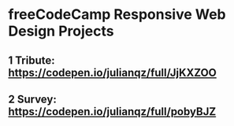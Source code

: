 # freeCodeCamp Responsive Web Design Projects

## 1 Tribute: https://codepen.io/julianqz/full/JjKXZOO

## 2 Survey: https://codepen.io/julianqz/full/pobyBJZ

